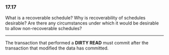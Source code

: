 ### 17.17

What is a recoverable schedule? Why is recoverability of schedules desirable? Are there any circumstances under which it would be desirable to allow non-recoverable schedules?

---

The transaction that performed a **DIRTY READ** must commit after the transaction that modified the data has committed.
